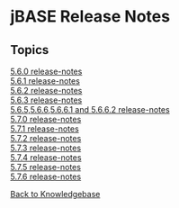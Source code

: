 # jBASE Release Notes

<PageHeader />

## Topics

[5.6.0 release-notes](./5.6.0/README.md)  
[5.6.1 release-notes](./5.6.1/README.md)  
[5.6.2 release-notes](./5.6.2/README.md)  
[5.6.3 release-notes](./5.6.3/README.md)  
[5.6.5,5.6.6,5.6.6.1 and 5.6.6.2 release-notes](./5.6.5-and-5.6.6-and-5.6.6.1-and-5.6.6.2/README.md)  
[5.7.0 release-notes](./5.7.0/README.md)  
[5.7.1 release-notes](./5.7.1/README.md)  
[5.7.2 release-notes](./5.7.2/README.md)  
[5.7.3 release-notes](./5.7.3/README.md)  
[5.7.4 release-notes](./5.7.4/README.md)  
[5.7.5 release-notes](./5.7.5/README.md)  
[5.7.6 release-notes](./5.7.6/README.md)  

[Back to Knowledgebase](./../README.md)

<PageFooter />
